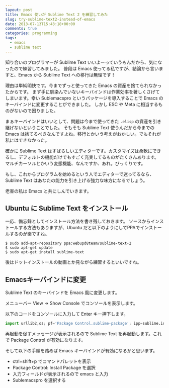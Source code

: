 ```yaml
---
layout: post
title: Emacs 使いが Sublime Text 2 を練習してみた
slug: try-sublime-text2-instead-of-emacs
date: 2013-07-13T15:43:18+00:00
comments: true
categories: programming
tags:
  - emacs
  - sublime text
---
```


知り合いのプログラマーが Sublime Text いいよーっていうもんだから、気になったので練習してみました。
普段は Emacs 使ってる私ですが、結論から言いますと、Emacs から Sublime Text への移行は無理です！

理由は単純明快です。今までずっと使ってきた Emacs の資産を捨てられなかったからです。
まず手に馴染んでいないキーバインドは作業効率を著しくさげてしまいます。幸い Sublemacspro というパッケージを導入することで Emacs のキーバインドに変更することができました。
しかし ESC や Meta に相当するものがないので困りました。

まぁキーバインドはいいとして、問題は今まで使ってきた `.elisp` の資産を引き継げないということでした。
そもそも Sublime Text 使うんだから今までの Emacs は捨てるべきなんですよね。移行とかいう考えがおかしい。でもそれが私にはできなかった。

確かに Sublime Text はすばらしいエディターです。カスタマイズは柔軟にできるし、デフォルトの機能だけでもすごく充実してるものがたくさんあります。
マルチカーソルとかいう変態機能、なんですか、あれ。びっくりです。

もし、これからプログラムを始めるという人でエディターで迷ってるなら、Sublime Text はあなたの能力を引き上げる強力な味方になるでしょう。

老害の私は Emacs と共にしんでいきます。

## Ubuntu に Sublime Text をインストール

一応、備忘録としてインストール方法を書き残しておきます。
ソースからインストールする方法もありますが、Ubuntu だと以下のようにしてPPAでインストールするのが楽ですね。
    
    $ sudo add-apt-repository ppa:webupd8team/sublime-text-2
    $ sudo apt-get update
    $ sudo apt-get install sublime-text

後はドットインストールの動画とか見ながら練習するといいですね。

## Emacsキーバインドに変更

Sublime Text のキーバインドを Emacs 風に変更します。

メニューバー View → Show Console でコンソールを表示します。

以下のコードをコンソールに入力して Enter キー押下します。

```python
import urllib2,os; pf='Package Control.sublime-package'; ipp=sublime.installed_packages_path(); os.makedirs(ipp) if not os.path.exists(ipp) else None; urllib2.install_opener(urllib2.build_opener(urllib2.ProxyHandler())); open(os.path.join(ipp,pf),'wb').write(urllib2.urlopen('http://sublime.wbond.net/'+pf.replace(' ','%20')).read()); print 'Please restart Sublime Text to finish installation'
```

再起動を促すメッセージが表示されるので Sublime Text を再起動します。これで Package Control が有効になります。

そして以下の手順を踏めば Emacs キーバインドが有効になるかと思います。

- ctrl+shift+p でコマンドパレットを表示
- Package Control: Install Package を選択
- 入力フィールドが表示されるので emacs と入力
- Sublemacspro を選択する
